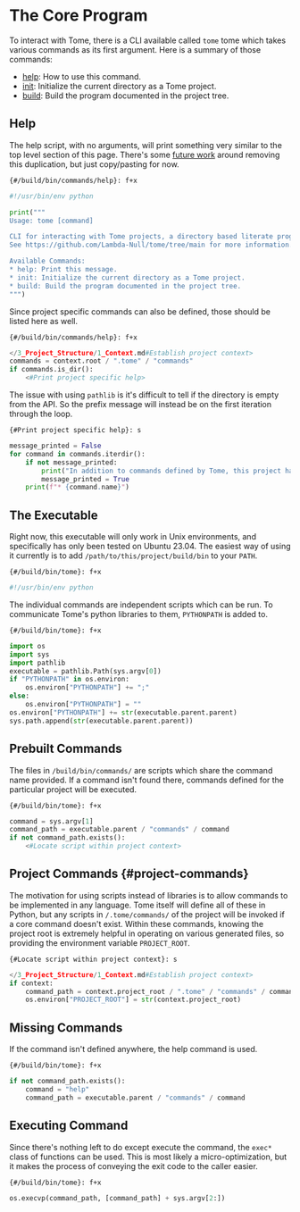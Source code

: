 # The Core Program

To interact with Tome, there is a CLI available called `tome` tome which takes various commands as its first argument. Here is a summary of those commands:

* [help](#Help): How to use this command.
* [init](1_Init.md): Initialize the current directory as a Tome project.
* [build](2_Build.md): Build the program documented in the project tree.

## Help

The help script, with no arguments, will print something very similar to the top level section of this page. There's some [future work](/B_Loose_Ends/Future_Work.md) around removing this duplication, but just copy/pasting for now.

`{#/build/bin/commands/help}: f+x`
```python
#!/usr/bin/env python

print("""
Usage: tome [command]

CLI for interacting with Tome projects, a directory based literate programming tool.
See https://github.com/Lambda-Null/tome/tree/main for more information.

Available Commands:
* help: Print this message.
* init: Initialize the current directory as a Tome project.
* build: Build the program documented in the project tree.
""")
```

Since project specific commands can also be defined, those should be listed here as well.

`{#/build/bin/commands/help}: f+x`
```python
</3_Project_Structure/1_Context.md#Establish project context>
commands = context.root / ".tome" / "commands"
if commands.is_dir():
    <#Print project specific help>
```

The issue with using `pathlib` is it's difficult to tell if the directory is empty from the API. So the prefix message will instead be on the first iteration through the loop.

`{#Print project specific help}: s`
```python
message_printed = False
for command in commands.iterdir():
    if not message_printed:
        print("In addition to commands defined by Tome, this project has the following commands available:")
        message_printed = True
    print(f"* {command.name}")
```

## The Executable

Right now, this executable will only work in Unix environments, and specifically has only been tested on Ubuntu 23.04. The easiest way of using it currently is to add `/path/to/this/project/build/bin` to your `PATH`.

`{#/build/bin/tome}: f+x`
```python
#!/usr/bin/env python
```

The individual commands are independent scripts which can be run. To communicate Tome's python libraries to them, `PYTHONPATH` is added to.

`{#/build/bin/tome}: f+x`
```python
import os
import sys
import pathlib
executable = pathlib.Path(sys.argv[0])
if "PYTHONPATH" in os.environ:
    os.environ["PYTHONPATH"] += ";"
else:
    os.environ["PYTHONPATH"] = ""
os.environ["PYTHONPATH"] += str(executable.parent.parent)
sys.path.append(str(executable.parent.parent))
```

## Prebuilt Commands

The files in `/build/bin/commands/` are scripts which share the command name provided. If a command isn't found there, commands defined for the particular project will be executed.

`{#/build/bin/tome}: f+x`
```python
command = sys.argv[1]
command_path = executable.parent / "commands" / command
if not command_path.exists():
    <#Locate script within project context>
```

## Project Commands {#project-commands}

The motivation for using scripts instead of libraries is to allow commands to be implemented in any language. Tome itself will define all of these in Python, but any scripts in `/.tome/commands/` of the project will be invoked if a core command doesn't exist. Within these commands, knowing the project root is extremely helpful in operating on various generated files, so providing the environment variable `PROJECT_ROOT`.

`{#Locate script within project context}: s`
```python
</3_Project_Structure/1_Context.md#Establish project context>
if context:
    command_path = context.project_root / ".tome" / "commands" / command
    os.environ["PROJECT_ROOT"] = str(context.project_root)
```

## Missing Commands

If the command isn't defined anywhere, the help command is used.

`{#/build/bin/tome}: f+x`
```python
if not command_path.exists():
    command = "help"
    command_path = executable.parent / "commands" / command
```

## Executing Command

Since there's nothing left to do except execute the command, the `exec*` class of functions can be used. This is most likely a micro-optimization, but it makes the process of conveying the exit code to the caller easier.

`{#/build/bin/tome}: f+x`
```python
os.execvp(command_path, [command_path] + sys.argv[2:])
```
